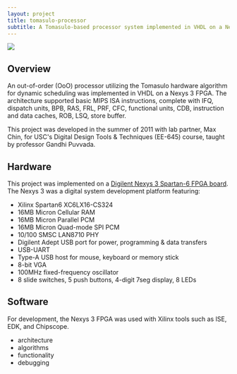 ```yaml
---
layout: project
title: tomasulo-processor
subtitle: A Tomasulo-based processor system implemented in VHDL on a Nexys3 FPGA.
---
```


<img src="http://niftyhedgehog.com/tomasulo-processor/images/architecture_snip.jpg">

## Overview
An out-of-order (OoO) processor utilizing the Tomasulo hardware algorithm for dynamic scheduling was implemented in VHDL on a Nexys 3 FPGA. The architecture supported basic MIPS ISA instructions, complete with IFQ, dispatch units, BPB, RAS, FRL, PRF, CFC, functional units, CDB, instruction and data caches, ROB, LSQ, store buffer.

This project was developed in the summer of 2011 with lab partner, Max Chin, for USC's Digital Design Tools & Techniques (EE-645) course, taught by professor Gandhi Puvvada.

## Hardware
This project was implemented on a [Digilent Nexys 3 Spartan-6 FPGA board](http://www.digilentinc.com/Products/Detail.cfm?NavPath=2,400,897&Prod=NEXYS3&CFID=8760039&CFTOKEN=c6463f3d9216e84e-58132DE0-5056-0201-02184BF1EA12A8C4). The Nexys 3 was a digital system development platform featuring: 

* Xilinx Spartan6 XC6LX16-CS324
* 16MB Micron Cellular RAM
* 16MB Micron Parallel PCM
* 16MB Micron Quad-mode SPI PCM
* 10/100 SMSC LAN8710 PHY
* Digilent Adept USB port for power, programming & data transfers
* USB-UART
* Type-A USB host for mouse, keyboard or memory stick
* 8-bit VGA
* 100MHz fixed-frequency oscillator
* 8 slide switches, 5 push buttons, 4-digit 7seg display, 8 LEDs

## Software
For development, the Nexys 3 FPGA was used with Xilinx tools such as ISE, EDK, and Chipscope. 

* architecture
* algorithms
* functionality
* debugging